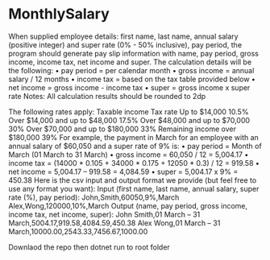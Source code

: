 # MonthlySalary
When supplied employee details: first name, last name, annual salary (positive integer) and super rate (0% - 50% inclusive), pay period, the program should generate pay slip information with name, pay period, gross income, income tax, net income and super.
The calculation details will be the following:
• pay period = per calendar month
• gross income = annual salary / 12 months
• income tax = based on the tax table provided below
• net income = gross income - income tax
• super = gross income x super rate
Notes: All calculation results should be rounded to 2dp

The following rates apply:
Taxable income
Tax rate
Up to $14,000 10.5%
Over $14,000 and up to $48,000 17.5%
Over $48,000 and up to $70,000 30%
Over $70,000 and up to $180,000 33%
Remaining income over $180,000 39%
For example, the payment in March for an employee with an annual salary of $60,050 and a super rate of 9% is:
• pay period = Month of March (01 March to 31 March)
• gross income = 60,050 / 12 = 5,004.17
• income tax = (14000 * 0.105 + 34000 * 0.175 + 12050 * 0.3) / 12 = 919.58
• net income = 5,004.17 – 919.58 = 4,084.59
• super = 5,004.17 x 9% = 450.38
Here is the csv input and output format we provide (but feel free to use any format you want):
Input (first name, last name, annual salary, super rate (%), pay period):
John,Smith,60050,9%,March
Alex,Wong,120000,10%,March
Output (name, pay period, gross income, income tax, net income, super):
John Smith,01 March – 31 March,5004.17,919.58,4084.59,450.38
Alex Wong,01 March – 31 March,10000.00,2543.33,7456.67,1000.00

Downlaod the repo 
  then dotnet run to root folder
